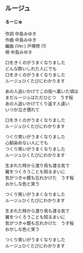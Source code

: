 ## ルージュ
#### るーじゅ

作詞        中島みゆき  
作曲        中島みゆき  
編曲 (Ver.) 戸塚修 (1)  
唄          中島みゆき  
  
口をきくのがうまくなりました  
どんな酔いしれた人にでも  
口をきくのがうまくなりました  
ルージュひくたびにわかります  
  
あの人追いかけてこの街へ着いた頃は  
まだルージュはただひとつ　うす桜  
あの人追いかけてくり返す人違い  
いつか泣き慣れて  
  
口をきくのがうまくなりました  
ルージュひくたびにわかります  
  
つくり笑いがうまくなりました  
心馴染めない人にでも  
つくり笑いがうまくなりました  
ルージュひくたびにわかります  
  
生まれた時から渡り鳥も渡る気で  
翼をつくろうことも知るまいに  
気がつきゃ鏡も忘れかけた　うす桜  
おかしな色と笑う  
  
つくり笑いがうまくなりました  
ルージュひくたびにわかります  
  
生まれた時から渡り鳥も渡る気で  
翼をつくろうことも知るまいに  
気がつきゃ鏡も忘れかけた　うす桜  
おかしな色と笑う  
  
つくり笑いがうまくなりました  
ルージュひくたびにわかります  
